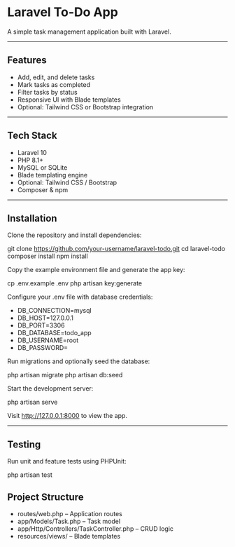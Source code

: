 # Laravel To-Do App

A simple task management application built with Laravel.

---

## Features

- Add, edit, and delete tasks
- Mark tasks as completed
- Filter tasks by status
- Responsive UI with Blade templates
- Optional: Tailwind CSS or Bootstrap integration

---

## Tech Stack

- Laravel 10
- PHP 8.1+
- MySQL or SQLite
- Blade templating engine
- Optional: Tailwind CSS / Bootstrap
- Composer & npm

---

## Installation

Clone the repository and install dependencies:

git clone https://github.com/your-username/laravel-todo.git
cd laravel-todo
composer install
npm install

Copy the example environment file and generate the app key:

cp .env.example .env
php artisan key:generate

Configure your .env file with database credentials:

- DB_CONNECTION=mysql
- DB_HOST=127.0.0.1
- DB_PORT=3306
- DB_DATABASE=todo_app
- DB_USERNAME=root
- DB_PASSWORD=

Run migrations and optionally seed the database:

php artisan migrate
php artisan db:seed

Start the development server:

php artisan serve

Visit http://127.0.0.1:8000 to view the app.

---

## Testing

Run unit and feature tests using PHPUnit:

php artisan test

## Project Structure

- routes/web.php – Application routes
- app/Models/Task.php – Task model
- app/Http/Controllers/TaskController.php – CRUD logic
- resources/views/ – Blade templates
